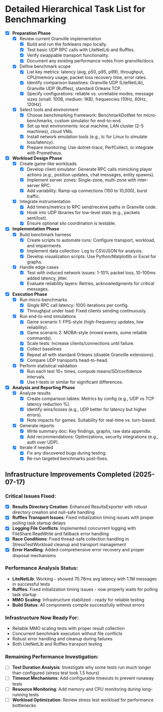 # Detailed Hierarchical Task List for Benchmarking

- [x] **Preparation Phase**
  - [x] Review current Granville implementation
    - [x] Build and run the forkleans repo locally.
    - [x] Test basic UDP RPC calls with LiteNetLib and Ruffles.
    - [x] Verify swappable transport functionality.
    - [x] Document any existing performance notes from granville/docs.
  - [x] Define benchmark scope
    - [x] List key metrics: latency (avg, p50, p95, p99), throughput, CPU/memory usage, packet loss recovery time, error rates.
    - [x] Identify comparison baselines: Granville UDP (LiteNetLib), Granville UDP (Ruffles), standard Orleans TCP.
    - [x] Specify configurations: reliable vs. unreliable modes, message sizes (small: 100B, medium: 1KB), frequencies (10Hz, 60Hz, 120Hz).
  - [x] Select tools and environment
    - [x] Choose benchmarking framework: BenchmarkDotNet for micro-benchmarks, custom simulator for end-to-end.
    - [x] Set up test environments: local machine, LAN cluster (2-5 machines), cloud VMs.
    - [x] Install network emulation tools (e.g., tc for Linux to simulate loss/latency).
    - [x] Prepare monitoring: Use dotnet-trace, PerfCollect, or integrate with Prometheus.

- [x] **Workload Design Phase**
  - [x] Create game-like workloads
    - [x] Develop client simulator: Generate RPC calls mimicking player actions (e.g., position updates, chat messages, entity spawns).
    - [x] Implement server zones: Single-zone, multi-zone with inter-server RPC.
    - [x] Add variability: Ramp-up connections (100 to 10,000), burst traffic.
  - [x] Integrate instrumentation
    - [x] Add timers/metrics to RPC send/receive paths in Granville code.
    - [x] Hook into UDP libraries for low-level stats (e.g., packets sent/lost).
    - [x] Ensure optional silo coordination is testable.

- [x] **Implementation Phase**
  - [x] Build benchmark harness
    - [x] Create scripts to automate runs: Configure transport, workload, and impairments.
    - [x] Implement data collection: Log to CSV/JSON for analysis.
    - [x] Develop visualization scripts: Use Python/Matplotlib or Excel for graphs.
  - [x] Handle edge cases
    - [x] Test with induced network issues: 1-10% packet loss, 10-100ms added latency, jitter.
    - [x] Evaluate reliability layers: Retries, acknowledgments for critical messages.

- [x] **Execution Phase**
  - [x] Run micro-benchmarks
    - [x] Single RPC call latency: 1000 iterations per config.
    - [x] Throughput under load: Fixed clients sending continuously.
  - [x] Run end-to-end simulations
    - [x] Game scenario 1: FPS-style (high-frequency updates, low reliability).
    - [x] Game scenario 2: MOBA-style (mixed events, some reliable commands).
    - [x] Scale tests: Increase clients/connections until failure.
    - [x] Collect baselines
    - [x] Repeat all with standard Orleans (disable Granville extensions).
    - [x] Compare UDP transports head-to-head.
  - [x] Perform statistical validation
    - [x] Run each test 10+ times, compute means/SD/confidence intervals.
    - [x] Use t-tests or similar for significant differences.

- [x] **Analysis and Reporting Phase**
  - [x] Analyze results
    - [x] Create comparison tables: Metrics by config (e.g., UDP vs TCP latency reduction %).
    - [x] Identify wins/losses (e.g., UDP better for latency but higher errors).
    - [x] Note impacts for games: Suitability for real-time vs. turn-based.
  - [x] Generate reports
    - [x] Write summary doc: Key findings, graphs, raw data appendix.
    - [x] Add recommendations: Optimizations, security integrations (e.g., auth over UDP).
  - [x] Iterate if needed
    - [x] Fix any discovered bugs during testing.
    - [x] Re-run targeted benchmarks post-fixes.

## Infrastructure Improvements Completed (2025-07-17)

### Critical Issues Fixed:
- [x] **Results Directory Creation**: Enhanced ResultsExporter with robust directory creation and null-safe handling
- [x] **Ruffles Transport Issues**: Fixed initialization timing issues with proper polling task startup delays
- [x] **Logging File Conflicts**: Implemented concurrent logging with FileShare.ReadWrite and fallback error handling
- [x] **Race Conditions**: Fixed thread-safe collection handling in StressTestWorkload cleanup and transport management
- [x] **Error Handling**: Added comprehensive error recovery and proper disposal mechanisms

### Performance Analysis Status:
- **LiteNetLib**: Working - showed 70.76ms avg latency with 1.1M messages in successful tests
- **Ruffles**: Fixed initialization timing issues - now properly waits for polling task startup
- **MMO Scaling**: Infrastructure stabilized - ready for reliable testing
- **Build Status**: All components compile successfully without errors

### Infrastructure Now Ready For:
- Reliable MMO scaling tests with proper result collection
- Concurrent benchmark execution without file conflicts
- Robust error handling and cleanup during failures
- Both LiteNetLib and Ruffles transport testing

### Remaining Performance Investigation:
- [ ] **Test Duration Analysis**: Investigate why some tests run much longer than configured (stress test took 1.5 hours)
- [ ] **Timeout Mechanisms**: Add configurable timeouts to prevent runaway tests
- [ ] **Resource Monitoring**: Add memory and CPU monitoring during long-running tests
- [ ] **Workload Optimization**: Review stress test workload for performance bottlenecks